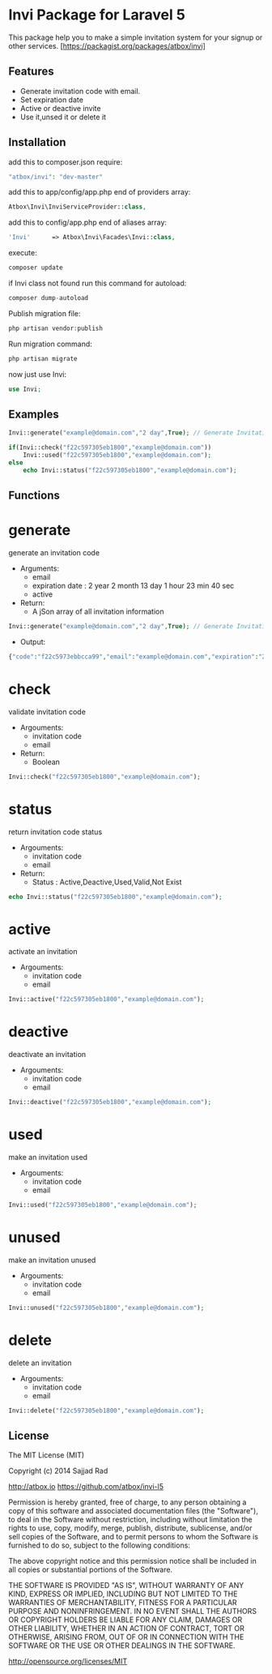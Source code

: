 # Invi Package for Laravel 5 #

This package help you to make a simple invitation system for your signup or other services.
[https://packagist.org/packages/atbox/invi]

## Features ##
- Generate invitation code with email.
- Set expiration date
- Active or deactive invite
- Use it,unsed it or delete it

## Installation ##
add this to composer.json require:
```php
"atbox/invi": "dev-master"
```

add this to app/config/app.php end of providers array:
```php
Atbox\Invi\InviServiceProvider::class,
```

add this to config/app.php end of aliases array:
```php
'Invi'      => Atbox\Invi\Facades\Invi::class,
```

execute:
```php
composer update
```

if Invi class not found run this command for autoload:
```php
composer dump-autoload
```

Publish migration file:
```php
php artisan vendor:publish
```

Run migration command:
```php
php artisan migrate
```

now just use Invi:

```php
use Invi;
```

## Examples ##


```php
Invi::generate("example@domain.com","2 day",True); // Generate Invitation

if(Invi::check("f22c597305eb1800","example@domain.com"))
	Invi::used("f22c597305eb1800","example@domain.com");
else
	echo Invi::status("f22c597305eb1800","example@domain.com");
```


## Functions ##

generate
==
generate an invitation code
- Arguments:
	- email
	- expiration date : 2 year 2 month 13 day 1 hour 23 min 40 sec
	- active
- Return:
	- A jSon array of all invitation information

```php
Invi::generate("example@domain.com","2 day",True); // Generate Invitation
```
- Output:

```php
{"code":"f22c5973ebbcca99","email":"example@domain.com","expiration":"2013-05-10 15:58:41 ","active":true,"used":"0"}
```

check
===
validate invitation code
- Argouments:
	- invitation code
	- email
- Return:
	- Boolean


```php
Invi::check("f22c597305eb1800","example@domain.com");
```

status
===
return invitation code status
- Argouments:
	- invitation code
	- email
- Return:
	- Status :  Active,Deactive,Used,Valid,Not Exist

```php
echo Invi::status("f22c597305eb1800","example@domain.com");
```

active
===
activate an invitation
- Argouments:
	- invitation code
	- email

```php
Invi::active("f22c597305eb1800","example@domain.com");
```

deactive
===
deactivate an invitation
- Argouments:
	- invitation code
	- email

```php
Invi::deactive("f22c597305eb1800","example@domain.com");
```

used
==
make an invitation used
- Argouments:
	- invitation code
	- email

```php
Invi::used("f22c597305eb1800","example@domain.com");
```

unused
==
make an invitation unused
- Argouments:
	- invitation code
	- email

```php
Invi::unused("f22c597305eb1800","example@domain.com");
```

delete
==
delete an invitation
- Argouments:
	- invitation code
	- email

```php
Invi::delete("f22c597305eb1800","example@domain.com");
```


## License ##

The MIT License (MIT)

Copyright (c) 2014 Sajjad Rad

http://atbox.io
https://github.com/atbox/invi-l5

Permission is hereby granted, free of charge, to any person obtaining a copy of
this software and associated documentation files (the "Software"), to deal in
the Software without restriction, including without limitation the rights to use,
copy, modify, merge, publish, distribute, sublicense, and/or sell copies of
the Software, and to permit persons to whom the Software is furnished to do so,
subject to the following conditions:

The above copyright notice and this permission notice shall be included in all
copies or substantial portions of the Software.

THE SOFTWARE IS PROVIDED "AS IS", WITHOUT WARRANTY OF ANY KIND,
EXPRESS OR IMPLIED, INCLUDING BUT NOT LIMITED TO THE WARRANTIES OF MERCHANTABILITY,
FITNESS FOR A PARTICULAR PURPOSE AND NONINFRINGEMENT. IN NO EVENT SHALL THE AUTHORS
OR COPYRIGHT HOLDERS BE LIABLE FOR ANY CLAIM, DAMAGES OR OTHER LIABILITY, WHETHER IN
AN ACTION OF CONTRACT, TORT OR OTHERWISE, ARISING FROM, OUT OF OR IN CONNECTION WITH
THE SOFTWARE OR THE USE OR OTHER DEALINGS IN THE SOFTWARE.

http://opensource.org/licenses/MIT
